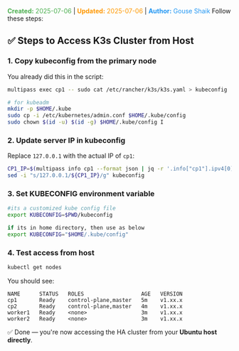 <span style="color:#4caf50;"><b>Created:</b> 2025-07-06</span> | <span style="color:#ff9800;"><b>Updated:</b> 2025-07-06</span> | <span style="color:#2196f3;"><b>Author:</b> Gouse Shaik</span>
Follow these steps:
## ✅ Steps to Access K3s Cluster from Host

### 1. **Copy kubeconfig from the primary node**
You already did this in the script:
```bash
multipass exec cp1 -- sudo cat /etc/rancher/k3s/k3s.yaml > kubeconfig

# for kubeadm
mkdir -p $HOME/.kube
sudo cp -i /etc/kubernetes/admin.conf $HOME/.kube/config
sudo chown $(id -u) $(id -g) $HOME/.kube/config I
```
### 2. **Update server IP in kubeconfig**
Replace `127.0.0.1` with the actual IP of `cp1`:
```bash
CP1_IP=$(multipass info cp1 --format json | jq -r '.info["cp1"].ipv4[0]')
sed -i "s/127.0.0.1/${CP1_IP}/g" kubeconfig
```
### 3. **Set KUBECONFIG environment variable**
```bash
#its a customized kube config file
export KUBECONFIG=$PWD/kubeconfig

if its in home directory, then use as below
export KUBECONFIG="$HOME/.kube/config"
```
### 4. **Test access from host**
```bash
kubectl get nodes
```

You should see:
```
NAME      STATUS   ROLES                  AGE   VERSION
cp1       Ready    control-plane,master   5m    v1.xx.x
cp2       Ready    control-plane,master   4m    v1.xx.x
worker1   Ready    <none>                 3m    v1.xx.x
worker2   Ready    <none>                 3m    v1.xx.x
```

✅ Done — you're now accessing the HA cluster from your **Ubuntu host directly**.


